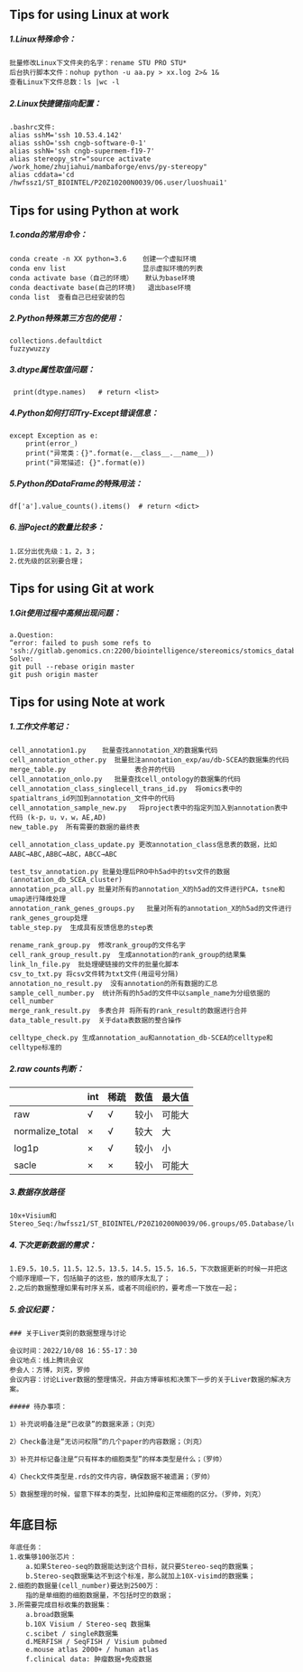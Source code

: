 ## Tips for using Linux at work

##### 1.Linux特殊命令：

```
批量修改Linux下文件夹的名字：rename STU PRO STU*
后台执行脚本文件：nohup python -u aa.py > xx.log 2>& 1&
查看Linux下文件总数：ls |wc -l
```

##### 2.Linux快捷键指向配置：

```
.bashrc文件:
alias sshM='ssh 10.53.4.142'
alias sshO='ssh cngb-software-0-1'
alias sshN='ssh cngb-supermem-f19-7'
alias stereopy_str="source activate /work_home/zhujiahui/mambaforge/envs/py-stereopy"
alias cddata='cd /hwfssz1/ST_BIOINTEL/P20Z10200N0039/06.user/luoshuai1'
```

## Tips for using Python at work

##### 1.conda的常用命令：

```
conda create -n XX python=3.6    创建一个虚拟环境
conda env list                   显示虚拟环境的列表
conda activate base（自己的环境）   默认为base环境
conda deactivate base(自己的环境)   退出base环境
conda list  查看自己已经安装的包
```

##### 2.Python特殊第三方包的使用：

```
collections.defaultdict
fuzzywuzzy
```

##### 3.dtype属性取值问题：

```
 print(dtype.names)   # return <list>
```

##### 4.Python如何打印Try-Except错误信息：

```
except Exception as e:
    print(error_)
    print("异常类：{}".format(e.__class__.__name__))
    print("异常描述: {}".format(e))
```

##### 5.Python的DataFrame的特殊用法：

```
df['a'].value_counts().items()  # return <dict>
```

##### 6.当Poject的数量比较多：

```
1.区分出优先级：1，2，3；
2.优先级的区别要合理；
```

## Tips for using Git at work

##### 1.Git使用过程中高频出现问题：

```
a.Question:
“error: failed to push some refs to 'ssh://gitlab.genomics.cn:2200/biointelligence/stereomics/stomics_database_script.git”
Solve:
git pull --rebase origin master
git push origin master
```

## Tips for using Note at work

##### 1.工作文件笔记：

```
cell_annotation1.py    批量查找annotation_X的数据集代码
cell_annotation_other.py  批量批注annotation_exp/au/db-SCEA的数据集的代码
merge_table.py                 表合并的代码
cell_annotation_onlo.py   批量查找cell_ontology的数据集的代码
cell_annotation_class_singlecell_trans_id.py  将omics表中的spatialtrans_id列加到annotation_文件中的代码
cell_annotation_sample_new.py   将project表中的指定列加入到annotation表中代码 (k-p，u，v，w，AE,AD)
new_table.py  所有需要的数据的最终表

cell_annotation_class_update.py 更改annotation_class信息表的数据，比如AABC→ABC,ABBC→ABC，ABCC→ABC

test_tsv_annotation.py 批量处理后PRO中h5ad中的tsv文件的数据 (annotation_db_SCEA_cluster)
annotation_pca_all.py 批量对所有的annotation_X的h5ad的文件进行PCA，tsne和umap进行降维处理
annotation_rank_genes_groups.py   批量对所有的annotation_X的h5ad的文件进行rank_genes_group处理
table_step.py  生成具有反馈信息的step表

rename_rank_group.py  修改rank_group的文件名字
cell_rank_group_result.py  生成annotation的rank_group的结果集
link_ln_file.py  批处理硬链接的文件的批量化脚本
csv_to_txt.py 将csv文件转为txt文件(用逗号分隔)
annotation_no_result.py  没有annotation的所有数据的汇总
sample_cell_number.py  统计所有的h5ad的文件中以sample_name为分组依据的cell_number
merge_rank_result.py  多表合并 将所有的rank_result的数据进行合并
data_table_result.py  关于data表数据的整合操作

celltype_check.py 生成annotation_au和annotation_db-SCEA的celltype和celltype标准的
```

##### 2.raw counts判断：

|                 | int  | 稀疏 | 数值 | 最大值 |
| --------------- | ---- | ---- | ---- | ------ |
| raw             | √    | √    | 较小 | 可能大 |
| normalize_total | ×    | √    | 较大 | 大     |
| log1p           | ×    | √    | 较小 | 小     |
| sacle           | ×    | ×    | 较小 | 可能大 |

##### 3.数据存放路径

```
10x+Visium和Stereo_Seq:/hwfssz1/ST_BIOINTEL/P20Z10200N0039/06.groups/05.Database/luoshuai1/mark_file
```

##### 4.下次更新数据的需求：

```
1.E9.5，10.5，11.5，12.5，13.5，14.5，15.5，16.5，下次数据更新的时候一并把这个顺序理顺一下，包括脑子的这些，放的顺序太乱了；
2.之后的数据整理如果有时序关系，或者不同组织的，要考虑一下放在一起；
```

##### 5.会议纪要：

```
### 关于Liver类别的数据整理与讨论

会议时间：2022/10/08 16：55-17：30
会议地点：线上腾讯会议
参会人：方博，刘克，罗帅
会议内容：讨论Liver数据的整理情况，并由方博审核和决策下一步的关于Liver数据的解决方案。

##### 待办事项：

1）补充说明备注是“已收录”的数据来源；（刘克）

2）Check备注是“无访问权限”的几个paper的内容数据；（刘克）

3）补充并标记备注是“只有样本的细胞类型”的样本类型是什么；（罗帅）

4）Check文件类型是.rds的文件内容，确保数据不被遗漏；（罗帅）

5）数据整理的时候，留意下样本的类型，比如肿瘤和正常细胞的区分。（罗帅，刘克）
```

## 年底目标

```
年底任务：
1.收集够100张芯片：
	a.如果Stereo-seq的数据能达到这个目标，就只要Stereo-seq的数据集；
	b.Stereo-seq数据集达不到这个标准，那么就加上10X-visimd的数据集；
2.细胞的数据量(cell_number)要达到2500万：
	指的是单细胞的细胞数据量，不包括时空的数据；
3.所需要完成目标收集的数据集：
	a.broad数据集 
	b.10X Visium / Stereo-seq 数据集 
	c.scibet / singleR数据集 
	d.MERFISH / SeqFISH / Visium pubmed
	e.mouse atlas 2000+ / human atlas   
	f.clinical data: 肿瘤数据+免疫数据 
```
